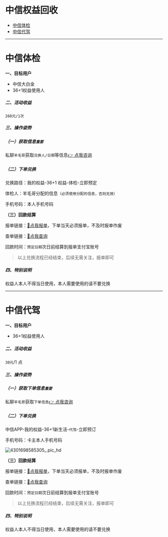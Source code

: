 # 中信权益回收

- [中信体检](#中信体检)
- [中信代驾](#中信代驾)

---

# 中信体检

**一、目标用户**

- 中信大白金
- 36+1权益使用人

##### 二、活动收益

`260元/1次`

##### 三、操作姿势

##### （一）获取信息`重要`

私聊`羊毛哥`获取`兑换人/日期`等信息[👉 点我咨询](https://work.weixin.qq.com/ca/cawcdefd4b421df61a)

##### （二）下单兑换

兑换路径：我的权益-36+1 权益-体检-立即预定

体检人：羊毛哥分配的信息`（必须使用分配的信息，否则无效）`

手机号码：本人手机号码

**（三）回款结算**

报单链接：[:link:点我报单](http://u.zjkm.xyz/xGzEF)，下单当天必须报单，不及时报单作废

查单链接：[:link:点我查询](http://u.zjkm.xyz/Cr7RF)

回款时间：`预定日期`次日前结算到报单支付宝账号

> 以上兑换流程已经结束，后续无需关注，报单即可

##### 四、特别说明

权益人本人不得当日使用，本人需要使用的请不要兑换 

---

# 中信代驾

**一、目标用户**

- 36+1权益使用人

##### 二、活动收益

`30元`/1 点

##### 三、操作姿势

##### （一）获取下单信息`重要`

私聊`羊毛哥`获取`下单信息`[👉 点我咨询](https://work.weixin.qq.com/ca/cawcdefd4b421df61a)

##### （二）下单兑换

中信APP-我的权益-36+1新生活-`代驾`-立即预订

手机号码：卡主本人手机号码

![4301698585305_.pic_hd](https://wiki.zjkmkj.com/media/202310292121847.jpeg)

**（三）回款结算**

报单链接：[:link:点我报单](http://u.zjkm.xyz/xGzEF)，下单当天必须报单，不及时报单作废

查单链接：[:link:点我查询](http://u.zjkm.xyz/Cr7RF)

回款时间：`预定日期`次日前结算到报单支付宝账号

> 以上兑换流程已经结束，后续无需关注，报单即可

##### 四、特别说明

权益人本人不得当日使用，本人需要使用的请不要兑换 
